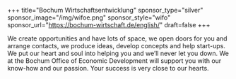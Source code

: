 +++
title="Bochum Wirtschaftsentwicklung"
sponsor_type="silver"
sponsor_image="/img/wifoe.png"
sponsor_style="wifo"
sponsor_url="https://bochum-wirtschaft.de/english/"
draft=false
+++

We create opportunities and have lots of space, we open doors for you and arrange contacts, we produce ideas, develop concepts and help start-ups. We put our heart and soul into helping you and we’ll never let you down. We at the Bochum Office of Economic Development will support you with our know-how and our passion. Your success is very close to our hearts.